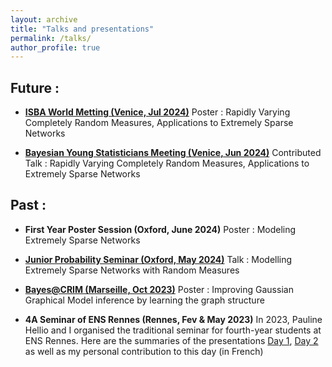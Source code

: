 ```yaml
---
layout: archive
title: "Talks and presentations"
permalink: /talks/
author_profile: true
---
```


## Future :

- **[ISBA World Metting (Venice, Jul 2024)](https://www.unive.it/web/en/2208/home)** Poster : Rapidly Varying Completely Random Measures, Applications to Extremely Sparse Networks

- **[Bayesian Young Statisticians Meeting (Venice, Jun 2024)](https://events.stat.uconn.edu/BAYSM2024/)** Contributed Talk : Rapidly Varying Completely Random Measures, Applications to Extremely Sparse Networks


## Past :

- **First Year Poster Session (Oxford, June 2024)** Poster : Modeling Extremely Sparse Networks


- **[Junior Probability Seminar (Oxford, May 2024)](https://talks.ox.ac.uk/talks/series/id/a1fca4a2-7a77-4fa8-94aa-d9a817bce157)** Talk : Modelling Extremely Sparse Networks with Random Measures

- **[Bayes@CRIM (Marseille, Oct 2023)](https://bayesatcirm.github.io/2023/)** Poster : Improving Gaussian Graphical Model inference by learning the graph structure <a href="https://valentinkil.github.io/files/pdf/PosterMarseille.pdf" class="special-link"><i class="fas fa-fw fa-file-pdf zoom" aria-hidden="true"></i></a>

- **4A Seminar of ENS Rennes (Rennes, Fev & May 2023)** In 2023, Pauline Hellio and I organised the traditional seminar for fourth-year students at ENS Rennes. Here are the summaries of the presentations [Day 1](/files/pdf/Journee4A.pdf), [Day 2](/files/pdf/Journee4A2.pdf) as well as my personal contribution to this day (in French) <a href="https://valentinkil.github.io/files/pdf/LGN.pdf" class="special-link"><i class="fas fa-fw fa-file-pdf zoom" aria-hidden="true"></i></a>



